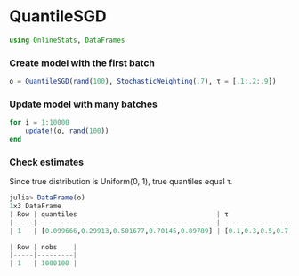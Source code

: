 
# QuantileSGD


````julia
using OnlineStats, DataFrames
````





### Create model with the first batch
````julia
o = QuantileSGD(rand(100), StochasticWeighting(.7), τ = [.1:.2:.9])
````





### Update model with many batches
````julia
for i = 1:10000
    update!(o, rand(100))
end
````





### Check estimates
Since true distribution is Uniform(0, 1), true quantiles equal τ.

````julia
julia> DataFrame(o)
1x3 DataFrame
| Row | quantiles                                   | τ                     |
|-----|---------------------------------------------|-----------------------|
| 1   | [0.099666,0.29913,0.501677,0.70145,0.89789] | [0.1,0.3,0.5,0.7,0.9] |

| Row | nobs    |
|-----|---------|
| 1   | 1000100 |

````




